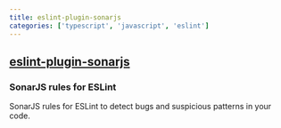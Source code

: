 ```yaml
---
title: eslint-plugin-sonarjs
categories: ['typescript', 'javascript', 'eslint']
---
```

## [eslint-plugin-sonarjs](https://github.com/SonarSource/eslint-plugin-sonarjs)

### SonarJS rules for ESLint


SonarJS rules for ESLint to detect bugs and suspicious patterns in your code.

